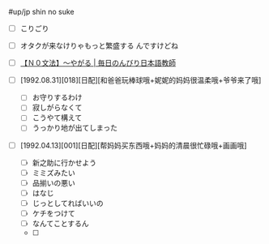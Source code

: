 #up/jp shin no suke

- [ ] こりごり
- [ ] オタクが来なけりゃもっと繁盛する んですけどね
- [ ] [【Ｎ０文法】～やがる | 毎日のんびり日本語教師](https://nihongonosensei.net/?p=14905)

- [ ] [1992.08.31][018][日配][和爸爸玩棒球哦+妮妮的妈妈很温柔哦+爷爷来了哦]
	- [ ] お守りするわけ
	- [ ] 寂しがらなくて
	- [ ] こうやて構えて
	- [ ] うっかり地が出てしまった

- [ ] [1992.04.13][001][日配][帮妈妈买东西哦+妈妈的清晨很忙碌哦+画画哦]
	- [ ] 新之助に行かせよう
	- [ ] ミミズみたい
	- [ ] 品揃いの悪い
	- [ ] はなじ
	- [ ] じっとしてればいいの
	- [ ] ケチをつけて
	- [ ] なんてことするん
	- [ ] 